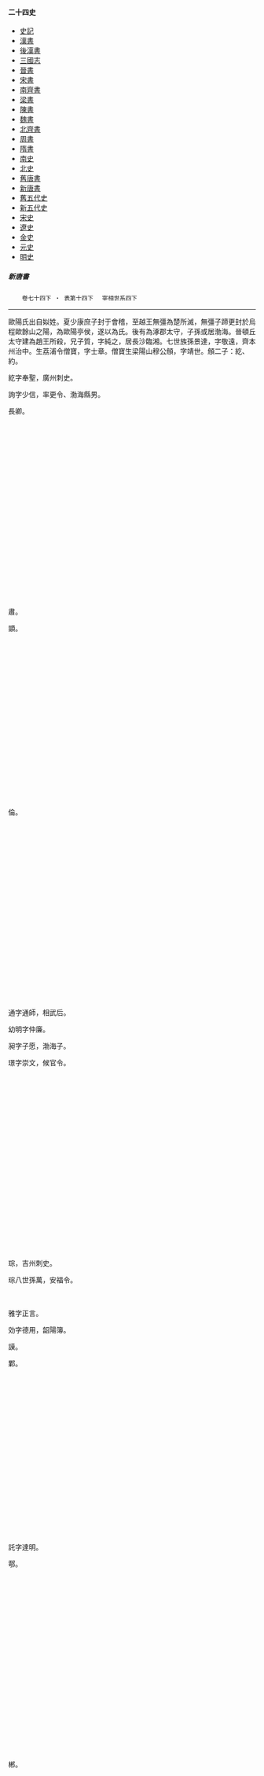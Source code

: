    



#### 二十四史

*   [史記](../a01/a01.md)
*   [漢書](../a02/a02.md)
*   [後漢書](../a03/a03.md)
*   [三國志](../a04/a04.md)
*   [晉書](../a05/a05.md)
*   [宋書](../a06/a06.md)
*   [南齊書](../a07/a07.md)
*   [梁書](../a08/a08.md)
*   [陳書](../a09/a09.md)
*   [魏書](../a10/a10.md)
*   [北齊書](../a11/a11.md)
*   [周書](../a12/a12.md)
*   [隋書](../a13/a13.md)
*   [南史](../a14/a14.md)
*   [北史](../a15/a15.md)
*   [舊唐書](../a16/a16.md)
*   [新唐書](../a17/a17.md)
*   [舊五代史](../a18/a18.md)
*   [新五代史](../a19/a19.md)
*   [宋史](../a20/a20.md)
*   [遼史](../a21/a21.md)
*   [金史](../a22/a22.md)
*   [元史](../a23/a23.md)
*   [明史](../a24/a24.md)


##### 新唐書
　　`卷七十四下 ‧ 表第十四下`
	　`宰相世系四下`    

* * *

歐陽氏出自姒姓。夏少康庶子封于會稽，至越王無彊為楚所滅，無彊子蹄更封於烏程歐餘山之陽，為歐陽亭侯，遂以為氏。後有為涿郡太守，子孫或居渤海。晉頓丘太守建為趙王所殺，兄子質，字純之，居長沙臨湘。七世族孫景達，字敬遠，齊本州治中。生荔浦令僧寶，字士章。僧寶生梁陽山穆公頠，字靖世。頠二子：紇、約。

紇字奉聖，廣州刺史。

詢字少信，率更令、渤海縣男。

長卿。

　

　

　

　

　

　

　

　

　

　

　

肅。

顗。

　

　

　

　

　

　

　

　

　

　

倫。

　

　

　

　

　

　

　

　

　

　

　

通字通師，相武后。

幼明字仲廉。

昶字子愿，渤海子。

璟字崇文，候官令。

　

　

　

　

　

　

　

　

　

　

　

琮，吉州刺史。

琮八世孫萬，安福令。

　

雅字正言。

効字德用，韶陽簿。

謨。

鄴。

　

　

　

　

　

　

　

　

　

　

託字達明。

鄠。

　

　

　

　

　

　

　

　

　

　

　

郴。

　

　

　

　

　

　

　

　

　

　

　

邦。

　

　

　

　

　

　

　

　

　

遠。

鉉。

　

　

　

　

　

　

　

　

　

楚。

　

鄂。

　

　

　

　

　

　

　

　

　

　

成。

　

　

　

　

　

幼讓。

　

　

　

　

　

　

　

　

　

亮。

　

　

　

　

　

　

　

　

　

　

　

德。

　

　

　

　

　

　

　

　

　

　

　

器。

　

　

　

　

　

　

　

　

　

　

約。

胤，光州刺史、南海郡公。

諶，鞏令。

禎。

　

何。

　

　

　

　

　

　

　

　

　

　

　

價。

　

　

　

　

　

　

　

　

　

禨，什邡令。

琟字琟，商州刺史。

嵩。

　

　

　

　

　

　

　

　

　

　

　

崙。

　

　

　

　

　

　

　

　

　

　

　

峯。

　

　

　

　

　

　

歐陽氏宰相一人。`通。`

狄氏出自姬姓。周成王母弟孝伯封於狄城，因以為氏。孔子弟子狄黑裔孫漢博士山，世居天水。後秦樂平侯伯支裔孫恭，居太原，生湛，東魏帳內正都督、臨邑子。孫孝緒。

孝緒，尚書左丞、臨潁男。

知儉，江陰令。

　

　

　

　

　

　

　

　

　

　

　

知本，營州司馬。

仁珪。

　

　

　

　

　

　

　

　

　

　

　

仁權。

　

　

　

　

　

　

　

　

　

　

知遜，越州刺史。

仁傑字懷英，相武后。

光嗣，戶部郎中。

　

博通。

玄範。

　

　

　

　

　

　

　

　

光遠，州司馬。

　

　

　

　

　

　

　

　

　

　

　

光昭字子亮，職方員外郎。

　

　

　

　

　

　

　

　

　

　

仁貞。

　

　

　

　

　

　

　

　

　

　

　

仁節。

　

　

　

　

　

　

　

　

　

　

　

仁恪。

　

　

　

　

　

　

　

　

　

　

　

仁矩。

　

　

　

　

　

　

　

　

　

狄氏宰相一人。`仁傑。`

袁氏出自媯姓。陳胡公滿生申公犀侯，犀侯生靖伯庚，庚生季子惽，惽生仲牛甫，甫生聖伯順，順生伯他父，他父生戴伯，戴伯生鄭叔，鄭叔生仲爾金父，金父生莊伯，莊伯生諸，字伯爰，孫宣仲濤塗，賜邑陽夏，以王父字為氏。宣仲生選，選生聲子突，突生惠子雅，雅生頗，奔鄭。秦末，裔孫告辟難居于河、洛之間，少子政，以袁為氏。九世孫袁生生玄。孫幹，封貴鄉侯，復居陳郡陽夏。八世孫良，二子：昌、璋。昌，成武令，生漢司徒安，字邵公。三子：賞、京、敞。京，蜀郡太守，二子：彭、湯。湯字仲河，太尉、安國康侯。三子：成、逢、隗。成，左中郎，生紹，紹中子熙，其後世居樂陵東光。熙裔孫令喜。

令喜，同州持中。

異弘，瀘州參軍。

恕己，相中宗。

建康，淮陽太守。

高，給事中。

　

　

　

　

　

　

　

　

異度，太府少卿。

　

　

　

　

　

　

　

　

　

　

　

異式，戶部郎中。

　

倜，工部員外郎。

師儉。

　

　

　

　

　

　

　

　

　

　

偁。

　

　

　

　

　

　

　

　

璋生司徒滂，字公熙。滂生渙，字曜卿，魏御史大夫。四子：侃、寓、奧、準。準字孝尼，晉給事中。生沖，字景玄，光祿勳。生耽，字彥道，歷陽太守。耽生質，字道和，東陽太守。二子：湛、豹。豹字士蔚，丹楊尹。二子：洵、湛。洵，宋吳郡太守，謚曰貞。二子：顗、覬。顗字國章，宋雍州都督。二子：戩、昂。

昂字千里，梁司空、穆正公。

君正字世忠，吳郡太守。

憲字憲章，隋開府儀同三司，謚曰簡。

承序，晉王友、弘文館學士。

　

　

　

　

　

　

　

　

　

　

　

承家，隋給事中。

　

　

　

　

　

　

　

　

　

　

潁，後周驃騎大將軍。

子溫字君恪，隋左衞大將軍。

士政，南州刺史。

倫，當陽令。

知玄，石州司馬。

曅，咸寧令。

滋字德深，相憲宗。

炯，江陵戶曹參軍。

　

　

　

　

　

　

　

　

　

　

　

寔，河中功曹參軍。

　

　

　

　

　

　

　

　

　

　

　

均，太子典膳郎。

　

　

　

　

　

　

　

　

　

　

　

都字之美，右拾遺。

　

　

　

　

　

　

　

　

　

　

　

郊字之乾，虢州刺史。

　

　

　

　

樞字踐言，陳僕射，謚曰簡懿。

朗，給軍中、汝南男。

　

誼，蘇州刺史。

　

　

　

　

　

　

　

敬字子恭，陳特進，謚曰靖德。

元友，隋內史舍人。

利貞，祠部員外郎。

斌，太子典膳丞。

導，左補闕內供奉。

光裔揚府別駕。

弘休，亳州司戶參軍。

　

　

　

　

　

　

　

　

　

　

光輔，沔州刺史。

昌復，宋城主簿。

匡符，合州刺史。

　

　

　

　

　

　

　

　

　

　

敦復，采石軍判官。

蕃，桂管觀察支使。

　

　

　

　

　

　

　

　

　

　

　

藹，黟令。

　

　

　

　

　

　

　

　

　

　

　

蔚，淮南節度副使。

　

　

　

　

　

　

　

　

　

　

　

薰。

　

　

　

　

泌，陳兼侍中，謚曰質。

方華。

　

　

　

　

　

　

　

　

　

河東袁氏本出陳郡。

智弘，相高宗。

　

澣，兼御史中丞。

　

　

　

　

　

　

　

　

　

袁氏宰相三人。`恕己、滋、智弘。`

姚姓，虞舜生於姚墟，因以為姓。陳胡公裔孫敬仲仕齊為田氏，其後居魯，至田豐，王莽封為代睦侯，以奉舜後。子恢避莽亂，過江居吳郡，改姓為媯。五世孫敷，復改姓姚，居吳興武康。敷生信，吳選曹尚書。八世孫僧垣，隋開府儀同三司、北隆公。二子：察、最。

察，隋太子內舍人，襲公。

思廉，左散騎常侍、修文館學士、豐城康男。

憕字處平，豫州司戶參軍。

璹字令璋，相武后。

昌演，諫議大夫。

　

　

　

　

　

　

　

　

　

　

　

昌沛。

　

　

　

　

　

　

　

　

　

　

珽，戶部尚書。

昌原。

體權。

　

　

　

　

　

　

　

　

　

　

昌潤，宣州刺史。

循棣。

殷覿。

　

　

　

　

　

　

　

　

　

　

喬栵，將作少監。

　

　

　

　

　

　

　

　

　

　

昌溫。

齊梧，左金吾大將軍。

　

　

　

　

　

　

　

　

　

　

昌濟。

　

　

　

　

　

　

　

　

　

惲，符寶郎，襲豐城公。

敬文。

行表，郢王府司馬。

崇桂，太子司議郎。

希齊，湖州司功參軍。

弘慶字引之，蘇州刺史。

玉斧。

　

　

　

　

　

　

　

　

　

　

　

孟瑜。

　

　

　

　

　

　

　

　

　

　

　

畹，泗州參軍。

　

　

　

　

　

　

　

　

　

　

　

疇。

　

　

　

　

　

　

　

　

　

　

　

疄。

　

　

　

最，蜀王友。

思聰，左庶子。

慎盈，壽州刺史。

　

　

　

　

　

　

　

　

　

　

　

　

　

　

績，曲沃令。

玄，宋城令。

發，右領軍衞將軍。

南仲，右僕射。

衮，太僕寺主簿。

　

　

　

　

　

　

　

　

　

　

亮。

　

　

　

陝郡姚氏亦出自武康。梁有征東將軍吳興郡公宣業，生安仁，隋汾州刺史。生祥。

祥，隋懷州長史，檢校函谷都尉。

懿字善意，巂州都督、文獻公。

元景，潭州刺史。

孝孫，壺關令。

　

　

　

　

　

　

　

　

　

　

元之名崇，相武后、中、睿、玄。

彝，鄧、海二州刺史。

闓，越州長史。

係，門下典儀。

　

　

　

　

　

　

　

　

　

　

　

俟，太常寺太祝。

　

　

　

　

　

　

　

　

　

　

閬，郫令。

倍，須山令。

　

　

　

　

　

　

　

　

　

　

　

倫，揚州大都督府倉曹參軍。

　

　

　

　

　

　

　

　

　

　

　

但。

　

　

　

　

　

　

　

　

　

　

闉，貴鄉令。

侑，黃梅令。

承宗。

　

　

　

　

　

　

　

　

　

　

　

珙，霍山令。

　

　

　

　

　

　

　

　

　

　

伾。

　

　

　

　

　

　

　

　

　

　

閌，太子司議郎。

　

　

　

　

　

　

　

　

　

　

　

闢，河南丞。

偁，涇主簿。

勗，諫議大夫。

　

　

　

　

　

　

　

　

　

　

偕，監察御史。

烈，殿中侍御史內供奉。

　

　

　

　

　

　

　

　

异，大理卿。

閎，左拾遺。

怦，寶應令。

丹，陸渾令。

增，滎陽令。

　

　

　

　

　

　

　

　

　

　

　

均，金華令。

　

　

　

　

　

　

　

　

　

　

　

蘊，大理司直。

頲，浙西館驛巡官。

　

　

　

　

　

　

　

　

　

　

　

圭，南昌主簿。

　

　

　

　

　

　

　

　

　

　

　

進。

　

　

　

　

　

　

　

　

　

浼，楚丘令。

　

　

　

　

　

　

　

　

　

　

　

溫，尉氏令。

　

　

　

　

　

　

　

　

　

　

悟，襄王傅。

　

　

　

　

　

　

　

　

　

　

　

憺，淮寧節度押衙，攝鄧州刺史。

　

　

　

　

　

　

　

　

　

　

　

惇，朝城令。

　

　

　

　

　

　

　

　

　

　

　

惕，華原令。

　

　

　

　

　

　

　

　

　

　

閈。

恬。

　

　

　

　

　

　

　

　

　

　

　

憕。

　

　

　

　

　

　

　

　

　

　

閥，洛州參軍。

　

　

　

　

　

　

　

　

　

　

弈字弈，永陽郡太守。

闡，侍御史。

恒，都水少監。

　

　

　

　

　

　

　

　

　

　

　

愷。

　

　

　

　

　

　

　

　

　

　

　

協，松陽令。

　

　

　

　

　

　

　

　

　

　

　

愐，右監門率府兵曹參軍。

　

　

　

　

　

　

　

　

　

　

　

忱，恒王府主簿。

　

　

　

　

　

　

　

　

　

　

　

惲，左千牛衞兵曹參軍。

　

　

　

　

　

　

　

　

元素，宗正少卿。

弇，楚州長史。

閑，潤州司戶參軍。

　

　

　

　

　

　

　

　

　

　

　

誾，睢陽太守、右金吾將軍。

　

　

　

　

　

　

　

　

　

　

馮，通事舍人。

閽，餘干丞。

　

　

　

　

　

　

　

　

　

　

　

論，豫州司戶參軍。

　

　

　

　

　

　

　

　

　

　

算，𨻳陵令。

閈，臨河令。

合，祕書監。

　

　

　

　

　

　

姚氏宰相二人。`璹、元之。`

婁氏出自姒姓。夏少康裔孫東樓公封於𣏌，為楚所滅，子孫食邑於婁，因以為氏，城陽諸縣有婁鄉是也。

師德，相武后。

思潁，介休令。

志學，千乘令。

　

　

　

　

　

　

　

　

　

　

　

　

圖南。

　

　

　

　

　

　

　

　

婁氏宰相一人。`師德。`

豆盧氏本姓慕容氏。燕主廆弟西平王運生尚書令臨澤敬侯制，制生右衞將軍北地愍王精，降後魏，北人謂歸義為「豆盧」，因賜以為氏，居昌黎棘城。二子：醜、勝。

醜。

　

萇。

永恩。

通。

寬，禮部尚書、芮定公。

承業，領軍將軍。

欽望，相武后、中宗。

靈昭，宣州刺史。

器，桑泉令。

鶚。

署字正名，河南少尹，中牟縣男。生耆，修武主簿；求，虔州參軍。

　

　

　

　

　

　

　

欽爽，光祿少卿。

　

參，右衞將軍。

　

　

　

　

　

　

　

　

　

　

　

回，京兆少尹。

　

　

　

　

　

　

　

　

　

　

　

友，萬年令。

　

　

　

　

　

　

　

　

　

　

　

　

　

籍，左司郎中兼侍御史，知雜事。

　

　

　

　

　

　

　

欽肅。

　

　

　

　

　

　

　

　

　

　

懷讓。

貞松，宗正卿，中山公。

光祚。

建，駙馬都尉。

　

　

　

　

　

　

　

　

方則。

玄儼。

至靜。

　

　

　

勝。

魯元，後魏太保、襄城公。

　

　

　

達，殿中監、靈壽公。

仁宗。

　

　

　

　

　

　

　

　

　

　

　

　

子騫，監察御史。

　

　

　

　

　

　

陸渾。

　

　

　

祥。

讓。

　

挹。

鄭麟。

　

　

　

　

　

　

　

　

順。

靜。

　

　

　

豆盧氏宰相一人。`欽望。`

周氏出自姬姓。黃帝裔孫后稷，后稷封於邰，其地扶風斄鄉是也。后稷子不窋失其官，竄於西戎，曾孫慶節，立國於豳，其地新平漆縣東北有豳亭是也。七世孫古公亶父，為狄所逼，徙居岐下之周原，改國號曰周，其地扶風美陽南是也。武王克商，十一世平王遷都王城，河南縣是也。平王少子烈，食采汝墳。烈生懋，懋生文，文生昇，昇生興，興生晏，晏生安，安生弘，弘生明，明生隱，隱生壽，壽生容，容生休，休生雄，雄生暉，暉生寬，寬生員，員生成，成生邕。秦滅周，幷其地，遂為汝南著姓。生秀，秀生仁，字季房。漢興，續周之嗣，復封為汝墳侯，賜號正公。以汝墳下濕，徙于安成。十子，長曰球，執金吾，生平陵令應。應生郎中、孝廉道，道生五官中郎約，約生決曹掾燕，燕裔孫表。

表，梁義衡二州刺史，襲蓬陵侯。

才卿，隋德延二州刺史、永城敬侯。

懷義，太子右宗衞率。

基字崇業，常州長史。

允元，相武后。

　

　

　

　

　

　

　

永安周氏亦出自決曹掾燕。九世孫防，防十三世孫靈超。其先避西晉之亂，南徙居永安黃岡。

靈超，梁桂州刺史、褒城侯。

法僧。

孝節，嘉州刺史。

鳳。

　

　

　

應。

克構，房州刺史。

潯。

　

　

　

　

　

　

　

　

　

　

　

灌字用玉。

　

　

　

　

　

　

　

　

　

　

　

滌。

　

　

　

　

　

　

　

　

　

　

　

儉。

　

　

　

　

　

鴻。

譒，給事中。

　

　

　

　

　

　

　

　

法尚，隋起部尚書、譙僖公。

紹嗣。

　

　

　

　

　

　

　

　

　

　

　

紹範，左屯衞大將軍、譙敬公。

道務，左驍衞將軍、駙馬都尉、譙襄公。

伯瑜，楚州刺史。

擇從，宣州刺史。

萬。

　

　

　

　

　

　

　

　

　

勵言字仲玉，少府少監、汝南恭男。

先義，左金吾將軍。

　

　

　

　

　

　

　

　

　

　

　

先孝，左羽林軍長上。

　

　

　

　

　

　

　

炅字法明，黃州總管、道國公。

　

惲，梁令。

沛，左拾遺。

頲，左驍衞兵曹參軍。

墀字德升，相宣宗。

寬饒，崇文館校書郎。

　

　

　

　

　

　

　

　

　

　

　

咸喜，京兆府參軍。

　

　

　

　

　

　

　

　

　

　

　

承規字遐慶。

　

　

　

　

　

　

　

　

　

　

　

承矩字後慶。

泳字應祥。

　

　

　

周氏宰相二人。`允元、墀。`

吉氏出自姞姓。黃帝裔孫伯儵封於南燕，賜姓曰姞，其地東郡燕縣是也，後改為吉。

哲，易州刺史。

頊，相武后。

渾，司勳郎中。

　

　

　

　

　

　

　

　

　

　

琚，鄠令。

溫，武、禮二部侍郎。

　

　

　

　

　

　

　

　

　

吉氏宰相一人。`頊。`

顧氏出自己姓。顧伯，夏商侯國也，子孫以國為氏，初居會稽。吳丞相雍孫榮，晉司空。雍弟徽，侍中，又居鹽官。徽十世孫越，陳黃門侍郎，孫胤。

胤，著作郎、餘杭公。

琮，相武后。

潤，祕書郎。

　

　

　

　

　

　

　

　

　

　

　

浚，齊安太守。

　

　

　

　

　

　

　

　

　

顧氏宰相一人。`琮。`

朱氏出自曹姓。顓頊之後有六終，彥六子，其第五子曰安。周武王克商，封安苗裔俠於邾，附庸于魯，其地魯國鄒縣是也。自安至儀父十二世，始見春秋。齊桓行霸，儀父附從，進爵稱子，桓公以下，春秋後八世而為楚所滅，故子孫去「邑」為朱氏，世居沛國相縣。前漢大司馬長史詡生浮，字公叔，大司馬、大司空、新息侯。生下邳太守永，永九世孫吏部尚書尚，尚生質，司徒。質二子：禹、卓。禹，司隸校尉、青州刺史，坐黨錮誅，子孫避難丹楊，丹楊朱氏之祖也。卓生扶風太守飜，飜生上洛太守越，越字元勝。越八世孫丞相行參軍詢。二子濟，濟生沖，沖生威則，散騎常侍、給事中。生騰，字龍懷，陳郡太守。三子：憲、斌、綽。 綽字祖明，西陽太守。二子：齡石、超石。騰裔孫建，後周太子洗馬。生僧寧，隋睢陽太守。生操。

操，上開府。

仁軌字德容，孝友先生、太子洗馬。

景，右衞率府兵曹參軍。

守乾，衞尉丞。

子羔。

　

　

　

　

　

　

　

　

　

　

守瓌，金吾衞大將軍。

子詵。

　

　

　

　

　

　

　

　

　

　

　

子轉，沂州參軍。

重愔。

伸。

元。

　

　

　

　

　

　

　

　

　

　

　

播時。

渙。

　

　

　

　

　

　

　

　

　

　

　

會。

堅。

　

　

　

　

　

　

　

　

　

　

　

潛。

　

　

　

　

　

　

　

　

　

　

　

言。

　

　

　

　

　

　

　

　

　

　

冽。

訓。

澹。

　

　

　

　

　

　

　

　

　

　

　

龜從。

　

　

　

　

　

　

　

　

　

　

　

牢。

　

　

　

　

　

　

　

傪。

彥時。

亞。

修己。

　

　

　

　

　

　

　

　

　

　

　

綰。

　

　

　

　

　

　

　

　

　

　

　

亶。

阮。

　

　

　

　

　

　

　

　

　

　

　

迎。

　

　

　

　

　

　

　

　

　

　

　

光序。

　

　

　

　

　

　

　

　

　

　

巖。

　

　

　

　

　

　

　

　

　

　

餘。

常。

歸道。

　

　

　

　

　

　

　

　

　

　

　

濬。

　

　

　

　

　

　

　

　

　

　

　

鶴。

　

　

　

　

　

　

　

　

　

黨。

從。

　

　

　

　

　

　

　

　

　

　

　

巳治，九門令。

　

　

　

　

　

　

　

　

　

　

　

可芝，右門主簿。

　

　

　

　

　

　

　

　

　

　

　

貞。

危。

　

　

　

　

　

　

　

　

　

　

　

延龜。

　

　

　

　

　

　

　

　

　

　

　

延詡。

　

　

　

　

　

　

　

　

齊時。

　

　

　

　

　

　

　

　

　

　

　

康時。

　

　

　

　

　

　

　

　

　

　

　

佐時。

　

　

　

　

　

　

　

　

　

　

　

厚時。

　

　

　

　

　

　

　

　

　

　

倜。

　

　

　

　

　

　

　

　

　

　

　

偁。

立少。

　

　

　

　

　

　

　

　

　

　

　

恒生。

　

　

　

　

　

　

　

　

　

　

　

素文。

　

　

　

　

　

　

　

　

　

　

　

珂。

　

　

　

　

　

　

　

　

　

重寬。

　

　

　

　

　

　

　

　

　

　

　

重邦。

公弁。

　

　

　

　

　

　

　

　

　

　

重誨。

少伯。

　

　

　

　

　

　

　

　

　

　

　

志宏。

惠。

瓊。

　

　

　

　

　

　

　

　

　

　

幹。

整。

芝。

　

　

　

　

　

　

　

　

　

琯。

圖。

　

　

　

　

　

　

　

　

　

　

玠。

頊。

悛。

　

　

　

　

　

　

　

　

　

　

　

正奇。

　

　

　

　

　

　

　

　

　

　

　

瞻。

　

　

　

　

　

　

　

　

　

　

　

貺。

　

　

　

　

　

　

　

　

志方。

　

　

　

　

　

　

　

　

　

　

　

志才。

　

　

　

　

　

　

　

　

　

子欽。

　

　

　

　

　

　

　

　

　

暈。

守言，海州文學。

　

　

　

　

　

　

　

　

　

　

　

守信。

子華。

　

　

　

　

　

　

　

　

　

杲，楚州錄事參軍。

守訥。

子路。

　

　

　

　

　

　

　

　

　

　

守瓊，國子監明經。

子岳。

　

　

　

　

　

　

　

　

　

徵，洹水令。

守讓。

子興。

　

　

　

　

　

　

　

　

　

　

守謙，零陵尉。

子昇，崇仁尉。

郢。

殷衡。

　

　

　

　

　

　

　

　

　

　

　

毅衡。

　

　

　

　

　

　

　

　

　

　

　

季。

戡。

討。

　

　

　

　

　

　

　

　

　

　

液。

郜。

受。

　

　

　

　

　

　

　

　

　

　

朏。

　

　

　

　

　

　

　

　

　

　

　

郅。

　

　

　

　

　

　

　

　

　

　

　

才。

琳。

應。

　

　

　

　

　

　

　

存。

岸。

　

　

　

　

　

　

　

　

　

　

　

潁。

翱。

　

　

　

　

　

　

　

　

　

　

尞。

　

　

　

　

　

　

　

守璡。

子恂，睦州錄事參軍。

元詳。

　

　

　

　

　

　

　

　

　

　

　

道秀。

　

　

　

　

　

　

　

　

　

　

子金。

　

　

　

　

　

　

　

　

𤣱瑉，著作郎、太子典膳郎。

昊，鄭州錄事參軍。

守質，明州錄事參軍。

子琪。

昭。

　

　

　

　

　

　

　

　

　

　

　

演。

烈。

耀。

隨。

　

　

　

　

　

　

　

子貢。

　

　

　

　

　

　

　

　

　

　

　

子璋。

　

　

　

　

　

　

　

　

　

　

守泰。

子良。

　

　

　

　

　

　

　

　

　

旻，恒王府參軍。

守璿。

　

　

　

　

　

　

　

　

　

　

　

守臣。

子隱。

　

　

　

　

　

　

　

　

　

　

　

子輿。

　

　

　

　

　

　

　

　

　

　

守登。

　

　

　

　

　

　

　

　

　

　

暹，奉禮郎。

守瑕。

　

　

　

　

　

　

　

　

　

　

　

守顏。

　

　

　

　

　

　

　

　

　

　

旦。

　

　

　

　

　

　

　

　

　

　

敬則，相武后。

光迪，靈州別駕。

守溫，洛陽令。

　

　

　

　

　

　

　

　

　

　

　

守同，堂陽令。

泳，靈州司馬。

省。

躬。

璠。

　

　

　

　

　

　

　

　

澈，高平令。

　

　

　

　

　

　

　

　

　

　

　

渙。

重熙。

詠，良鄉令。

輔。

積。

賓。

降。

　

　

　

　

　

　

　

　

　

　

　

璉。

　

　

　

　

　

　

　

　

　

　

　

確，湖陽令。

頌，河南主簿，生冕、祐。冕生見昌。

　

　

　

　

　

　

　

　

　

　

　

頎。

　

　

　

　

　

　

　

　

　

　

　

頃。

　

　

　

　

　

　

　

　

　

　

厎。

勳。

　

　

　

　

　

　

　

　

　

　

　

敏。

　

　

　

　

　

　

　

　

　

　

　

姚。

　

　

　

　

　

　

　

　

　

剋。

萼。

　

　

　

　

　

　

　　

　

　

　

　

駢。

　

　

　

　

　

　

　

　

　

　

　

驎。

　

　

　

　

　

　

　

　

　

　

　

驤，上庸令。

　

　

　

　

　

　

　

　

　

　

　

廷殷。

　

　

　

　

　

　

　

　

　

　

庠。

　

　

　

　

　

　

　

　

　

　

　

廓。

　

　

　

　

　

　

　

　

　

翼。

佐。

　

　

　

　

　

　

　

　

　

　

　

償。

令廼。

　

　

　

　

　

　

　

　

　

　

　

令希。

　

　

　

　

　

　

　

　

　

　

仲。

咸。

皐。

　

　

　

　

　

　

　

　

　

　

　

璟。

　

　

　

　

　

　

　

　

　

　

　

迴。

密，工部郎中。

　

　

　

　

　

　

　

　

　

　

　

巒，大理評事。

　

　

　

　

　

　

　

　

　

　

　

岳，工部尚書。

　

　

　

　

　

　

　

　

　

　

　

存古，穀熟令，生潁、華、坤。潁，漣水令，生慶，徐州戶曹參軍。慶生景豐，洺州別駕。景豐生仁濟、仁祚、仁愿。華，楚州錄事參軍，生閱，殿中侍御史。閱生廪，祕書監，生洞。

　

　

　

　

　

　

　

　

　

　

規。

知用。

　

　

　

　

　

　

　

　

　

　

　

知柔生濤，濤生選益。

　

　

　

　

　

　

　

　

傳。

　

　

　

　

　

　

　

　

　

　

　

僎。

　

　

　

　

　

　

　

　

　

　

光啟，戶部尚書。

衍。

仁誨。

　

　

　

　

　

　

　

　

　

　

　

自新。

　

　

　

　

　

　

　

　

　

　

　

仁範，春秋博士。

丕。

　

　

　

　

　

　

　

　

　

　

　

瑋。

　

　

　

　

　

　

　

　

　

嶠。

　

　

　

　

　

　

　

　

　

奉新。

恒春。

少昌。

　

　

　

　

　

　

　

　

　

　

　

少京。

琮。

　

　

　

　

　

　

　

　

　

　

　

表。

　

　

　

　

　

　

　

　

　

　

　

均。

　

　

　

　

　

　

　

　

　

恒覲。

　

　

　

　

　

　

　

　

　

重胤。

　

　

　

　

　

　

　

　

　

　

　

重魄。

　

　

　

　

　

　

　

　

　

　

　

重制。

緒。

　

　

　

　

　

　

　

　

　

　

　

筠。

　

　

　

　

　

　

　

　

　

　

　

紹。

　

　

　

　

　

　

　

　

　

　

　

可南。

實。

　

　

　

　

　

　

　

　

　

　

　

諫。

　

　

　

　

　

　

　

　

　

　

　

周。

韜。

輔。

　

　

　

　

　

　

　

　

　

　

　

弼。

　

　

　

　

　

　

　

重馴。

思。

得一。

忠。

璨。

少連。

　

　

　

　

　

　

　

　

　

　

　

幼。

知彥，生絢。

　

　

　

　

　

　

　

　

　

　

　

知虔，生義溪。

　

　

　

守和，奉禮郎。

　

　

　

　

　

　

　

　

　

　

　

守滔。

涔，殿中監。

　

　

　

　

　

　

　

朱氏宰相一人。`敬則。`

唐氏出自祁姓。帝堯初封唐侯，其地中山唐縣是也。舜封堯子丹朱為唐侯，至夏時，丹朱裔孫劉累遷于魯縣，累孫猶守故地，至商，更號豕韋氏，周復改為唐公。成王滅唐，以封弟叔虞，其後更封劉累裔孫在魯縣者為唐侯，以奉堯嗣，其地唐州方城是也。魯定公五年，楚滅唐，子孫以國為氏，分仕晉、楚。有唐雎，為魏大夫。孫厲，居沛國，漢封斥丘懿侯。生朝，朝生賢，賢生遵，遵生蒙，中郎將。生臨邛令都，都生倫，倫生林。林，尚書令，王莽封建德侯。生蔚，國除，徙居潁川。生武威長惠，惠生侍御史賁，賁生大司空珍，珍生會稽太守瑁，瑁生翔，為丹楊太守，因家焉。二子：固、滂。固，吳尚書僕射。生別部司馬瓊，瓊生宣，宣生晉鎮西校尉上庸襄侯彬，字儒宗。二子：熙、極。熙，太常丞，娶涼州刺史張軌女，永嘉末，遂居涼州。生輝，字子產，仕前涼陵江將軍，徙居晉昌。七子：伯廉、威、季賢、幼賢、孝、達、季禮。威為永世令，生弘。三子：瑤、偕、諮，號「三祖」。

弘字友明，西涼武興太守。

瑤字昌仁，西涼晉昌太守、永興侯。

契字永福，伊吾王。

褒字玄達，後魏華州刺史、晉昌公。

茂字興，散騎常侍、秦州刺史。

文祖，散騎常侍、大夏郡守。

廣貴，諫議大夫。

懷義，儀同三司、賓部大夫。

孝舉。

　

　

　

　

　

　

　

　

翼字保相，後魏涼州守。

毅字仲卿，後周驃騎將軍、洪和公。

世達，光州守，襲洪和公。

秀實，成州司馬，襲洪和公。

行敏，相州別駕、將陵縣公。

伏郎、襲將陵公。

紹宗。

　

　

　

　

　

　

　

　

　

　

　

紹圖。

　

　

　

　

　

　

　

　

　

行表。

　

　

　

　

　

　

　

　

　

　

　

行立。

　

　

　

　

　

　

　

　

　

　

　

行基。

尚演，漢州司馬。

萬頃。

　

　

　

　

　

　

　

　

　

　

尚愔，亳州司法參軍。

萬鈞。

　

　

　

　

　

　

　

　

文安。

　

　

　

　

　

　

　

　

　

　

　

文舉，隋右千牛。

行端。

　

　

　

　

　

　

　

　

　

　

　

行直。

　

　

　

　

　

　

　

　

　

　

文豪。

　

　

　

　

　

　

　

　

　

　

　

文度，鄆州刺史、尋陽縣男。

處一，南浦令。

同泰，邛州刺史。

　

　

　

　

　

　

　

　

　

文壽，雍令。

藝臣，雲中兵曹參軍。

　

　

　

　

　

　

　

　

　

　

　

仁儉，左翊衞兵曹參軍。

　

　

　

　

　

　

　

　

　

　

　

懷一。

　

　

　

　

　

　

　

　

　

　

　

固儉。

　

　

　

　

　

　

　

　

　

　

　

劍客。

　

　

　

　

　

　

　

　

　

　

文表。

　

　

　

　

　

　

　

　

　

　

　

文邃，隋國子博士。

　

　

　

　

　

　

　

　

　

　

　

文寂。

　

　

　

　

　

　

　

　

　

　

　

文感。

婆伽。

　

　

　

　

　

　

　

　

　

　

　

思孝，左翊衞兵曹參軍。

　

　

　

　

　

　

　

　

　

　

　

元一，衞州司法參軍。

　

　

　

　

　

　

　

　

　

　

　

思忠，左翊衞。

　

　

　

　

　

　

　

　

　

濟，潁川郡守、陽夏縣公。

玄成。

　

　

　

　

　

　

　

　

　

　

　

玄德，隋親衞。

義寔。

　

　

　

　

　

　

　

　

　

　

玄都。

　

　

　

　

　

　

　

　

　

　

　

玄通，遂州司馬、陽夏縣男。

孝約，瀛州參軍，襲陽夏縣男。

　

　

　

　

　

　

　

　

　

世徹，後周鄭州刺史、五原郡公。

朝政，隋薊府郎將。

行滿。

　

　

　

　

　

　

　

　

　

　

禮政。

　

　

　

　

　

　

　

　

　

　

　

修政。

　

　

　

　

　

　

　

　

　

　

　

弘政。

　

　

　

　

　

　

　

　

　

　

世榮，後周武始郡將。

文哲，隋右衞兵曹參軍。

孝讓。

　

　

　

　

　

　

　

　

　

　

文律。

　

　

　

　

　

　

　

　

　

　

　

文廓。

　

　

　

　

　

　

　

　

　

　

　

文儼。

　

　

　

　

　

　

　

　

　

　

　

文毓，臨城令。

　

　

　

　

　

　

　

　

　

　

世寵。

　

　

　

　

　

　

　

　

　

　

　

世雅，隋右衞長史。

文協。

　

　

　

　

　

　

　

　

　

　

　

文琮，東宮勳衞。

　

　

　

　

　

　

　

　

　

　

　

文會，魏令。

固本。

　

　

　

　

　

　

　

　

　

　

　

守一。

　

　

　

　

　

　

　

　

　

　

　

抱一。

　

　

　

　

　

　

　

　

　

　

　

敬。

　

　

　

　

　

　

　

　

　

世恭，隋左監門將。

文獎，韓州別駕、貴平縣男。

善行，光州錄事。

　

　

　

　

　

　

　

　

　

　

　

善言。

　

　

　

　

　

　

　

　

　

　

　

善見。

　

　

　

　

　

　

　

　

　

世慎，隋沁州別駕、魏平縣男。

乾蓋，博野令。

希一，霍王府戶曹參軍。

　

　

　

　

　

　

　

　

　

　

乾肅。

　

　

　

　

　

　

　

　

　

　

世昊。

文褒。

孝贇。

　

　

　

　

　

　

　

　

　

　

　

孝寔。

　

　

　

　

　

　

　

　

　

　

文襲。

　

　

　

　

　

　

　

　

　

詮字叔卿，後魏大夏郡守。

仕遵，隋監門直長。

文才。

　

　

　

　

　

　

　

　

　

　

　

文軌，隋五泉府別將。

　

　

　

　

　

　

　

　

　

　

　

文實。

　

　

　

　

　

　

　

　

　

　

　

文智。

　

　

　

　

　

　

　

　

　

延澄，開府儀同三司。

　

　

　

　

　

　

　

　

　

　

　

雄字休彥，和州郡守、安陽公。

紹伯，隋朔州總管。

　

　

　

　

　

　

　

　

　

　

　

楷字子武，左勳衞將軍。

萬壽，純德府果毅。

　

　

　

　

　

　

　

　

　

　

　

白澤。

　

　

　

　

　

　

　

　

　

　

師，隋左勳衞將軍。

太素。

　

　

　

　

　

　

　

　

　

　

　

太力。

　

　

　

　

　

　

　

　

　

具貴，後魏大都督、車騎將軍。

世儁。

　

　

　

　

　

　

　

　

　

　

　

世珍。

　

　

　

　

　

　

　

　

　

旭字保光，後周瓜州刺史。

仲璨，秦州守、安樂公。

遐顯，隋邠亳二州守、安樂公。

禕。

　

　

　

　

　

　

　

　

　

　

　

奉義，靈州總管。

　

　

　

　

　

　

　

　

　

　

　

惲，雍州參軍。

　

　

　

　

　

　

　

　

　

　

仕超，隋雍州司馬、上庸公。

修文，清流令。

　

　

　

　

　

　

　

　

　

　

　

奉禮，蒲州錄事參軍。

　

　

　

　

　

　

　

　

　

　

　

崇德。

　

　

　

　

　

　

　

　

　

　

　

行實。

　

　

　

　

　

　

　

　

　

　

仕琰，隋車騎將軍、僰道縣侯。

孝感，建節尉。

　

　

　

　

　

　

　

　

　

　

　

孝睦。

　

　

　

　

　

　

　

　

保建，後周綏夏二州守、姑臧公。

伯裕，宜城郡守。

毖字懷遠，隋宜陽令。

儼。

　

　

　

　

　

　

　

　

　

伯華，北齊徐州長史。

德宗，隋領勳衞都督、建節尉。

智節。

　

　

　

　

　

　

　

　

　

　

　

智堯。

　

　

　

　

　

　

　

　

　

　

德俊。

智英。

　

　

　

　

　

　

　

　

　

　

　

智寂。

　

　

　

　

　

　

　

　

　

　

　

智深。

　

　

　

　

　

　

　

　

　

　

　

智亮。

　

　

　

　

　

　

　

　

　

詢明，隋新州守。

君謩，秦王府虞侯總管。

振。

　

　

　

　

　

　

　

　

　

　

　

寔。

　

　

　

　

　

　

　

　

　

　

　

日輪。

　

　

　

　

　

　

　

　

　

　

　

羲和。

　

　

　

　

　

　

　

　

　

晟字遵明，隋普濟府鷹揚郎將。

世辯。

　

　

　

　

　

　

　

　

　

　

　

世才。

　

　

　

　

　

　

　

　

　

　

　

世進，懷舊府別將、龍支縣男。

玄靜。

　

　

　

　

　

　

　

　

　

　

　

玄默。

　

　

　

　

　

　

　

　

　

　

　

玄道，清水令。

珽。

　

　

　

　

　

　

　

　

　

　

　

珪。

　

　

　

　

　

　

　

　

　

　

　

瑗，宕州錄事參軍。

國昌。

　

　

　

　

　

　

　

　

　

　

玠。

　

　

　

　

　

　

　

　

　

　

　

璿，淄川尉。

淄川。

　

　

　

　

　

　

　

　

石師。

　

　

　

　

　

　

　

　

　

　

　

小師，上騎都尉。

和耆。

　

　

　

　

　

　

　

　

　

　

　

無竭。

　

　

　

　

　

　

　

　

　

　

　

文教。　

　

　

　

　

　

　

純字玄粹，後魏太原太守。

令世。

靈芝，北齊尚書右僕射、溫國公。

邕，尚書令。

羲字君明，隋應州刺史、安富公。

茂倫。

　

　

　

　

　

　

　

　

　

　

　

茂言，朝請大夫。

嗣宗。

　

　

　

　

　

　

　

　

　

鑒，隋雍州太守、晉昌公。

憲字茂彝，雲麾將軍、安富縣公。

思眘，左千牛。

　

　

　

　

　

　

　

　

　

　

　

思廉，趙王府典軍。

　

　

　

　

　

　

　

　

　

　

茂純，右勳衞將軍。

節廉，邠州府左果毅。

　

　

　

　

　

　

　

　

　

　

茂琅。

　

　

　

　

　

　

　

　

　

　

　

儉字茂約，禮部尚書、特進、莒國公。

松齡，太常卿。

　

　

　

　

　

　

　

　

　

　

　

蒙，臨涇府折衝。

循，奉膳大夫。

　

　

　

　

　

　

　

　

　

　

　

睦。

　

　

　

　

　

　

　

　

　

　

同人，司農少卿。

踐貞，揚州都督府參軍。

　

　

　

　

　

　

　

　

　

　

　

元珍。

　

　

　

　

　

　

　

　

　

　

嘉會，洋州刺史。

從心，殿中監。

昕，鴻臚卿。

　

　

　

　

　

　

　

　

　

　

　

晙，太常少卿。

　

　

　

　

　

　

　

　

　

　

　

晦。

　

　

　

　

　

　

　

　

　

　

　

晞。

　

　

　

　

　

　

　

　

　

　

簡心，洛州司錄參軍。

昭，河南尹。

　

　

　

　

　

　

　

　

　

　

　

曜，寧王府別駕。

　

　

　

　

　

　

　

　

　

　

啟心，綿州刺史。

暉。

　

　

　

　

　

　

　

　

　

　

　

晤。

　

　

　

　

　

　

　

　

　

　

　

暄，義王府戶曹參軍。

　

　

　

　

　

　

　

　

　

善識，駙馬都尉。

見日。

　

　

　

　

　

　

　

　

　

　

觀字黃若，祕書監。

建初。

　

　

　

　

　

　

　

　

　

　

　

建亭。

　

　

　

　

　

　

　

　

　

　

波若，趙州司馬。

諲。

　

　

　

　

　

　

　

　

　

　

授衣，汝州司馬。

恕，扶溝丞。

　

　

　

　

　

　

　

　

　

　

　

志。

　

　

　

　

　

　

　

　

　

　

　

愿。

　

　

　

　

　

　

　

　

　

　

　

懿。

　

　

　

　

　

　

　

　

　

　

　

怤。

　

　

　

　

　

　

　

　

　

敏字季卿，延濮青汴邠等州刺史。

守臣，舒王府記室。

𤣱。

　

　

　

　

　

　

　

　

　

　

　

璡。

　

　

　

　

　

　

　

　

　

　

　

琰。

暖，通事舍人。

　

　

　

　

　

　

　

　

　

　

瑊，郢陵二州刺史。

　

　

　

　

　

　

　

　

　

　

　

瑜。

　

　

　

　

　

　

　

　

　

　

　

瑾。

　

　

　

　

　

　

　

　

　

　

　

南金。

　

　

　

　

　

　

　

　

　

　

爭臣。

玄表，左衞大將軍。

思齊，長汀丞。

　

　

　

　

　

　

　

　

　

　

　

思悅，澧州刺史。

　

　

　

　

　

　

　

　

　

　

　

思貞，集州刺史。

　

　

　

　

　

　

　

　

　

　

玄逸，魯王府參軍。

思亶，藍田丞。

　

　

　

　

　

　

　

　

　

　

　

思鑒，成都府兵曹參軍。

　

　

　

　

　

　

　

　

　

　

　

思一。

　

　

和，後魏兗州刺史。

欽字真孟，陝州守，襲酒泉公。

歡，龍驤將軍。

二政，後周安東太守。

規，雲州守、酒泉公。

世宗，隋洛陽令。

壽，折衝都尉。

休琰，茂州都督

思莊，鶉觚令。

詒。

　

　

　

　

　

　

　

　

　

　

　

誨。

　

　

　

　

　

　

　

　

　

　

思哲。

　

　

　

　

　

　

　

　

　

　

　

奉先。

　

　

　

　

　

　

　

　

　

　

　

遊方。

　

　

　

　

　

　

　

　

　

　

　

釋之。

　

　

　

　

　

　

　

　

　

　

　

去俗，南鄭丞。

籯金。

　

　

　

　

　

　

　

　

　

　

　

季鷹。

　

　

　

　

　

　

　

　

儉，霍王府友。

表顗，樂陵令。

渙，鳳州司馬。

　

　

　

　

　

　

　

　

　

諧，咸陽令。

休璟，相中宗。

先眘，陳州刺史。

履潔。

　

　

　

　

　

　

　

　

　

　

先擇，右金吾將軍。

暠。

　

　

　

　

　

　

　

　

　

　

　

旻，汾州刺史。

　

　

　

　

　

　

　

　

　

　

　

昪，亳州刺史。

　

　

　

　

　

　

　

　

　

　

脩忠，福州別駕。

　

　

　

　

　

　

　

　

　

　

　

脩孝，南鄭尉。

　

　

　

　

　

　

　

　

　

　

　

履直，太原府司錄參軍。

　

　

　

　

　

　

　

　

　

畛，太常博士。

正心，邵州刺史。

潁。

　

　

　

　

　

　

　

　

　

　

　

會，大理評事。

公羽。

　

　

　

　

　

　

　

　

　

　

　

公重。

　

　

　

　

　

　

　

　

　

　

翕。

　

　

諮字守仁，後魏晉昌太守。

揣字子化，北海太守、晉昌公。

儼字整之，東海太守。

輪字文轉，青州太守。

永，後周儀同三司、平壽忠武公。

陵字子雲，儀同三司，襲平壽達公。

怡字君長，內史大夫、漢陽公。

譽字承休，殷州太守，襲漢陽公。

有道字立仁，太僕卿。

璿字溫忠，安養令。

成構。

　

　

　

　

　

　

　

　

　

　

璲字溫禮，左屯衞郎將。

延構，黃岡令。

　

　

　

　

　

　

　

　

　

　

　

承構。

　

　

　

　

　

　

　

　

　

　

　

克構。

　

　

　

　

　

　

　

　

　

　

　

履構，宗成尉。

　

　

　

　

　

　

　

　

　

有方。

　

　

　

　

　

　

　

　

　

　

鑒字承明。

　

　

　

　

　

　

　

　

　

　

懿字君德，隋相二州刺史。

傑字志文，安鄉令。

貞亮字固言，巴隆二州參軍。

嗣本。

　

　

　

　

　

　

　

　

　

　

　

嗣華，嘉興令。

　

　

　

　

　

　

　

　

　

　

　

嗣宗。

同芳。

　

　

　

　

　

　

　

　

　

　

嗣之，武連丞。

　

　

　

　

　

　

　

　

　

　

貞松字固本，沂水令。

昭華，亳州司倉參軍。

震。

　

　

　

　

　

　

　

　

　

　

　

漸。

　

　

　

　

　

　

　

　

　

　

　

復。

　

　

　

　

　

　

　

　

　

　

昭德，洹水令。

咸。

　

　

　

　

　

　

　

　

　

　

　

賁。

　

　

　

　

　

　

　

　

　

　

昭訓，澧陽尉。

豐。

　

　

　

　

　

　

　

　

　

　

昭忠，望都主簿。

濟。

　

　

　

　

　

　

　

　

　

　

昭明，益都令。

堯卿。

　

　

　

　

　

　

　

　

　

　

　

喬卿。

　

　

　

　

　

　

　

　

　

貞筠字固節，博州參軍。

　

　

　

　

　

　

　

　

　

　

　

貞質字固行，上縣令。

昭容，遂州司馬。

渙。

　

　

　

　

　

　

　

　

　

　

　

渥。

　

　

　

　

　

　

　

　

　

　

昭獻，犀浦尉。

　

　

　

　

　

　

　

　

　

　

　

昭望，千乘尉。

　

　

　

　

　

　

　

　

　

　

　

昭彥。

　

　

　

　

　

　

　

　

　

爽字志明，相州別駕。

貞操字守直，隆山令。

踐正，胙令。

　

　

　

　

　

　

　

　

　

　

　

履冰。

　

　

　

　

　

　

　

　

　

　

貞泰，祠部員外郎。

越客，滎澤尉。

　

　

　

　

　

　

　

　

　

　

貞敏字守訥，唐隆令。

曉，司勳郎中。

求吉。

　

　

　

　

　

　

　

　

　

　

　

令言。

　

　

　

　

　

　

　

　

　

　

晦，吏部常選。

　

　

　

　

　

　

　

　

　

　

　

昭。

　

　

　

　

　

　

　

　

　

　

　

暄。

　

　

　

　

　

　

　

　

　

　

　

昕。

　

　

　

　

　

　

　

　

　

　

貞節。

　

　

　

　

　

　

　

　

　

　

　

貞觀字守禮，霍邑令。

璹，嚴道丞。

　

　

　

　

　

　

　

　

　

　

　

瓘。

　

　

　

　

　

　

　

　

　

英。

　

　

　

　

　

　

　

　

　

　

　

師字志範。

貞廉字守潔。

暹字君邁，太子中舍。

　

　

　

　

　

　

　

　

　

　

　

昱，上邽令。

　

　

　

　

　

　

　

　

　

　

貞行字守信，九門令。

暠，臨海令。

　

　

　

　

　

　

　

　

　

　

　

晏，魏州參軍。

　

　

　

　

　

　

　

　

　

　

　

晃，桂州參軍。

　

　

　

　

　

　

　

　

防，工部員外郎。

君侯。

　

　

　

　

　

　

　

　

　

　

　

貞儀。

　

　

　

　

　

　

　

　

　

　

　

貞休，鄜州刺史。

詡，唐州司倉參軍。

　

　

　

　

　

　

　

　

　

　

　

誡。

次字文編，中書舍人。

扶字雲翔，福建團練使。生嶠，字仲申。

　

　

　

　

　

　

　

　

　

　

　

嵩字贊休。

　

　

　

　

　

　

　

　

　

　

　

持字德守，容管經略、朔方昭義節度使，檢校戶部尚書。生彥謙，字茂業，河中興元節度副使，晉絳閬壁四州刺史，號鹿門先生。生渙。

　

　

　

　

　

　

　

　

　

　

歡。

　

　

　

　

　

　

　

　

　

　

　

款字嘉言，侍御史。

技字己有，刑部郎中。

　

　

　

　

　

　

　

　

　

　

欣。

　

　

　

　

　

　

　

　

　

　

諲，國子監丞。

戩，韶州刺史。

　

　

　

　

　

　

　

　

　

遜字志順，簡州刺史。

　

　

　

　

　

　

　

　

　

瑾字子瑗，後周開府儀同三司、臨淄文獻公。

詮，車騎大將軍，襲臨淄公。

大智，崇賢館學士，襲臨淄公。

敬輿。

文徵。

　

　

　

　

　

　

　

　

　

　

知正。

　

　

　

　

　

　

　

　

　

諒字君直。

　

　

　

　

　

　

　

　

　

　

　

則字君憲，太常少卿、項城伯。

推賢字尚直，殿中丞。

　

　

　

　

　

　

　

　

　

　

　

讓德字後己，宋城令。

思忠。

　

　

　

　

　

　

　

　

　

　

　

思雅。

　

　

　

　

　

　

　

　

　

　

　

思元。

　

　

　

　

　

　

　

　

　

歆字無擇，岐州參軍。

寶藏。

　

　

　

　

　

　

　

　

　

　

　

感行。

　

　

　

　

　

　

　

　

　

　

弘字君裕，職方侍郎。

簡字本元，河南令。

抱一字玄珍。

寡悔。

　

　

　

　

　

　

　

　

　

　

抱璞字楚珍，雍丘令。

愔。

　

　

　

　

　

　

　

　

　

　

抱素字儒珍，靈丘尉。

　

　

　

　

　

　

　

　

　

　

炎。

　

　

　

　

　

　

　

　

　

　

　

皎字本明，尚書左丞、益州長史。

如珪字令問，祕書郎。

成宗。

　

　

　

　

　

　

　

　

　

　

如玉字令德，河南府兵曹參軍。

倩。

　

　

　

　

　

　

　

　

　

　

　

偉。

　

　

　

　

　

　

　

　

　

　

　

偲。

　

　

　

　

　

　

　

　

　

　

不占字思義，金部員外郎。

籯金。

　

　

　

　

　

　

　

　

　

　

　

南金。

　

　

　

　

　

　

　

　

　

　

　

緘金。

　

　

　

　

　

　

　

　

　

　

　

渾金，隰州司戶參軍。

　

　

　

　

　

　

　

　

　

　

不佞字思直，考城令。

訓字辭金，陽安尉。

國華。

　

　

　

　

　

　

　

　

　

之武字知言，懷集令。

惇。

　

　

　

　

　

　

　

　

　

　

　

悰。

　

　

　

　

　

　

　

　

　

　

之奇字知子，給事中。

系。

　

　

　

　

　

　

　

　

　

　

　

累。

　

　

　

　

　

　

　

　

　

　

　

繁。

　

　

　

　

　

　

　

　

　

　

遺孝字幼忠，汴州倉曹參軍。

　

　

　

　

　

　

　

　

　

　

嚴字本親，記室。

　

　

　

　

　

　

　

　

　

　

　

臨字本德，雍州長史、工刑兵禮戶吏六尚書。

旦字曉明，太子中舍。

　

　

　

　

　

　

　

　

　

　

　

晃字正明，晉州長史。

黔。

　

　

　

　

　

　

　

　

　

　

　

默。

　

　

　

　

　

　

　

　

　

　

　

點。

　

　

　

　

　

　

　

　

　

　

景字廣明，河南府士曹參軍。

紹字遵業，給事中。

朝徹，并府參軍。

　

　

　

　

　

　

　

　

　

　

　

宣慈，右武衞將軍。

　

　

　

　

　

　

　

　

　

昇字高明，邢州司功參軍。

　

　

　

　

　

　

　

　

　

　

亨字本貞。

　

　

　

　

　

　

　

　

　

　

濬字君賾，駕部郎中。

雕題。

　

　

　

　

　

　

　

　

　

　

　

季友。

　

　

　

　

　

　

　

　

　

　

　

季札。

　

　

　

　

　

　

　

　

　

　

　

長仁。

　

　

　

　

　

　

　

　

　

　

　

叔慈。

　

　

　

　

　

　

　

　

　

　

　

義謙字奉仁，百泉令。

眘微，合州參軍。

　

　

　

　

　

　

　

　

　

　

義友，絳州長史。

言思。

　

　

　

　

　

　

　

　

　

　

　

進思，樂蟠令。

邕，左勳衞府功曹參軍。

　

　

　

　

　

　

　

　

　

　

　

穆字衷良，通化令。

重昌。

　

　

　

　

　

　

　

　

　

　

　

重潤。

　

　

　

　

　

　

　

　

　

　

　

重曜。

　

　

　

　

　

　

　

　

　

　

　

望見。

　

　

　

　

　

　

　

　

　

　

敬字衷鯁，將軍。

　

　

　

　

　

　

　

　

　

　

　

悌。

　

　

　

　

　

　

　

　

　

　

　

諿字衷潔。

　

　

　

　

　

　

　

　

　

　

　

竦字衷朝，坊州錄事。

　

　

　

　

　

　

　

　

　

　

　

恞字衷和。

重華。

　

　

　

　

　

　

　

　

　

　

　

入進。

　

　

　

　

　

　

　

　

　

　

　

重弼字同節，翊府中郎。

　

　

　

　

　

　

　

　

　

　

虔字衷騫。

　

　

　

　

　

　

　

　

　

　

　

慆。

　

唐氏宰相一人。`休璟。`

* * *

	    [上卷](074a.md) / [新唐書目錄](a17.md) / [下卷](075a.md) /			 

    